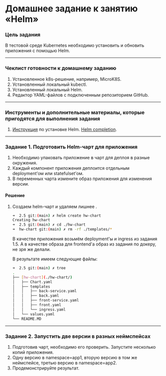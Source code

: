 # Домашнее задание к занятию «Helm»

### Цель задания

В тестовой среде Kubernetes необходимо установить и обновить приложения с помощью Helm.

------

### Чеклист готовности к домашнему заданию

1. Установленное k8s-решение, например, MicroK8S.
2. Установленный локальный kubectl.
3. Установленный локальный Helm.
4. Редактор YAML-файлов с подключенным репозиторием GitHub.

------

### Инструменты и дополнительные материалы, которые пригодятся для выполнения задания

1. [Инструкция](https://helm.sh/docs/intro/install/) по установке Helm. [Helm completion](https://helm.sh/docs/helm/helm_completion/).

------

### Задание 1. Подготовить Helm-чарт для приложения

1. Необходимо упаковать приложение в чарт для деплоя в разные окружения. 
2. Каждый компонент приложения деплоится отдельным deployment’ом или statefulset’ом.
3. В переменных чарта измените образ приложения для изменения версии.

#### Решение

1. Создаем  helm-чарт и удаляем лишнее .

    ``` sh
    ➜  2.5 git:(main) ✗ helm create hw-chart        
    Creating hw-chart
    ➜  2.5 git:(main) ✗ cd ./hw-chart 
    ➜  hw-chart git:(main) ✗ rm -rf ./templates/*
    ```

    В качестве приложения возьмём deployment'ы и ingress из задания 1.5. А в качестве образа для frontend'а образ из задания по докеру, не зря же делали.

    В результате имеем следующие файлы:
    ``` sh
    ➜  2.5 git:(main) ✗ tree
    .
    ├── [hw-chart](./hw-chart/)
    │   ├── Chart.yaml
    │   ├── templates
    │   │   ├── back-service.yaml
    │   │   ├── back.yaml
    │   │   ├── front-service.yaml
    │   │   ├── front.yaml
    │   │   └── ingress.yaml
    │   └── values.yaml
    └── README.MD
    ```

------
### Задание 2. Запустить две версии в разных неймспейсах

1. Подготовив чарт, необходимо его проверить. Запуститe несколько копий приложения.
2. Одну версию в namespace=app1, вторую версию в том же неймспейсе, третью версию в namespace=app2.
3. Продемонстрируйте результат.

